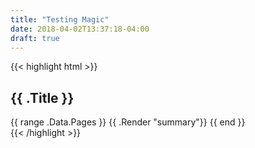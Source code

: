 ```yaml
---
title: "Testing Magic"
date: 2018-04-02T13:37:18-04:00
draft: true
---
```



{{< highlight html >}}
<section id="main">
  <div>
    <h1 id="title">{{ .Title }}</h1>
    {{ range .Data.Pages }}
      {{ .Render "summary"}}
    {{ end }}
  </div>
</section>
{{< /highlight >}}
